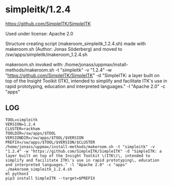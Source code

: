 simpleitk/1.2.4
========================

<https://github.com/SimpleITK/SimpleITK>

Used under license:
Apache 2.0

Structure creating script (makeroom_simpleitk_1.2.4.sh) made with makeroom.sh (Author: Jonas Söderberg) and moved to /sw/apps/simpleitk/makeroom_1.2.4.sh

makeroom.sh invoked with:
/home/jonass/uppmax/install-methods/makeroom.sh -t "simpleitk" -v "1.2.4" -w "https://github.com/SimpleITK/SimpleITK" -d "SimpleITK: a layer built on top of the Insight Toolkit \(ITK\)\, intended to simplify and facilitate ITK\'s use in rapid prototyping\, education and interpreted languages." -l "Apache 2.0" -c "apps"

LOG
---

    TOOL=simpleitk
    VERSION=1.2.4
    CLUSTER=rackham
    TOOLDIR=/sw/apps/$TOOL
    VERSIONDIR=/sw/apps/$TOOL/$VERSION
    PREFIX=/sw/apps/$TOOL/$VERSION/$CLUSTER
    /home/jonass/uppmax/install-methods/makeroom.sh -t "simpleitk" -v "1.2.4" -w "https://github.com/SimpleITK/SimpleITK" -d "SimpleITK: a layer built on top of the Insight Toolkit \(ITK\)\, intended to simplify and facilitate ITK\'s use in rapid prototyping\, education and interpreted languages." -l "Apache 2.0" -c "apps"
    ./makeroom_simpleitk_1.2.4.sh
    ml python3
    pip3 install SimpleITK --target=$PREFIX
